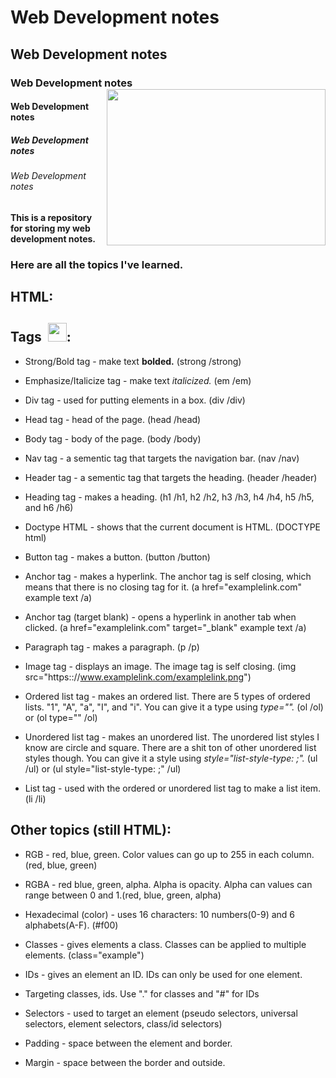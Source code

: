 # Web Development notes
## Web Development notes
### Web Development notes <img align='right' src="https://images.ctfassets.net/mrop88jh71hl/1GlQXrW5HeOyJwrV1VCgYo/ba5e654988b6fb5823cf72e3e189239d/html-css-coding-languages-for-kids.jpg?w=1280&h=718&fl=progressive&q=100&fm=jpg" width="350" height="250">
#### Web Development notes
##### Web Development notes
###### Web Development notes

**This is a repository for storing my web development notes.**

### Here are all the topics I've learned. 

## HTML:

## Tags &nbsp;<img src="https://cdn3.emoji.gg/emojis/3773-active-developer-badge-animated.gif" width="30" height="30">:
* Strong/Bold tag - make text **bolded.** (strong /strong)

* Emphasize/Italicize tag - make text *italicized.* (em /em)

* Div tag - used for putting elements in a box. (div /div)

* Head tag - head of the page. (head /head)

* Body tag - body of the page. (body /body)

* Nav tag - a sementic tag that targets the navigation bar. (nav /nav)

* Header tag - a sementic tag that targets the heading. (header /header)

* Heading tag - makes a heading. (h1 /h1, h2 /h2, h3 /h3, h4 /h4, h5 /h5, and h6 /h6)

* Doctype HTML - shows that the current document is HTML. (DOCTYPE html)

* Button tag - makes a button. (button /button)

* Anchor tag - makes a hyperlink. The anchor tag is self closing, which means that there is no closing tag for it. (a href="examplelink.com" example text /a)

* Anchor tag (target blank) - opens a hyperlink in another tab when clicked. (a href="examplelink.com" target="_blank" example text /a)

* Paragraph tag - makes a paragraph. (p /p)

* Image tag - displays an image. The image tag is self closing. (img src="https:://www.examplelink․com/examplelink․png")

* Ordered list tag - makes an ordered list. There are 5 types of ordered lists. "1", "A", "a", "I", and "i". You can give it a type using *type="".*  (ol /ol) or (ol type="" /ol)

* Unordered list tag - makes an unordered list. The unordered list styles I know are circle and square. There are a shit ton of other unordered list styles though. You can give it a style using *style="list-style-type: ;".* (ul /ul) or (ul style="list-style-type: ;" /ul)

* List tag - used with the ordered or unordered list tag to make a list item. (li /li)  

## Other topics (still HTML):
* RGB - red, blue, green. Color values can go up to 255 in each column.(red, blue, green)

* RGBA - red blue, green, alpha. Alpha is opacity. Alpha can values can range between 0 and 1.(red, blue, green, alpha)

* Hexadecimal (color) - uses 16 characters: 10 numbers(0-9) and 6 alphabets(A-F). (#f00)

* Classes - gives elements a class. Classes can be applied to multiple elements. (class="example")

* IDs - gives an element an ID. IDs can only be used for one element.

* Targeting classes, ids. Use "." for classes and "#" for IDs

* Selectors - used to target an element (pseudo selectors, universal selectors, element selectors, class/id selectors)

* Padding - space between the element and border.

* Margin - space between the border and outside.





